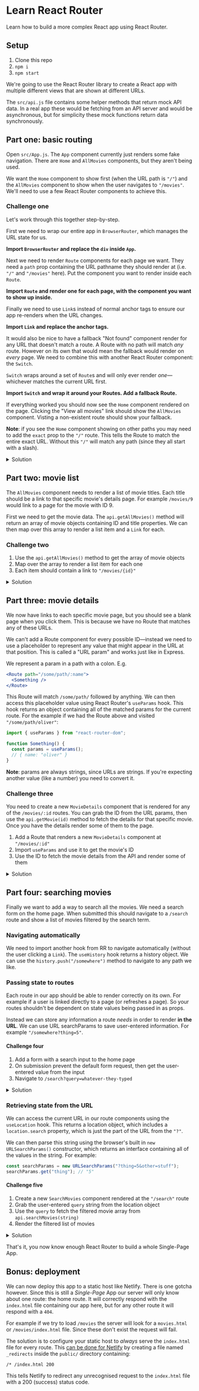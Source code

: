 # Learn React Router

Learn how to build a more complex React app using React Router.

## Setup

1. Clone this repo
1. `npm i`
1. `npm start`

We're going to use the React Router library to create a React app with multiple different views that are shown at different URLs.

The `src/api.js` file contains some helper methods that return mock API data. In a real app these would be fetching from an API server and would be asynchronous, but for simplicity these mock functions return data synchronously.

## Part one: basic routing

Open `src/App.js`. The `App` component currently just renders some fake navigation. There are `Home` and `AllMovies` components, but they aren't being used.

We want the `Home` component to show first (when the URL path is `"/"`) and the `AllMovies` component to show when the user navigates to `"/movies"`. We'll need to use a few React Router components to achieve this.

### Challenge one

Let's work through this together step-by-step.

First we need to wrap our entire app in `BrowserRouter`, which manages the URL state for us.

**Import `BrowserRouter` and replace the `div` inside `App`.**

Next we need to render `Route` components for each page we want. They need a `path` prop containing the URL pathname they should render at (i.e. `"/"` and `"/movies"` here). Put the component you want to render inside each `Route`.

**Import `Route` and render one for each page, with the component you want to show up inside.**

Finally we need to use `Link`s instead of normal anchor tags to ensure our app re-renders when the URL changes.

**Import `Link` and replace the anchor tags.**

It would also be nice to have a fallback "Not found" component render for any URL that doesn't match a route. A Route with no path will match _any_ route. However on its own that would mean the fallback would render on _every_ page. We need to combine this with another React Router component: the `Switch`.

`Switch` wraps around a set of `Route`s and will only ever render _one_—whichever matches the current URL first.

**Import `Switch` and wrap it around your Routes. Add a fallback Route.**

If everything worked you should now see the `Home` component rendered on the page. Clicking the "View all movies" link should show the `AllMovies` component. Visting a non-existent route should show your fallback.

**Note**: if you see the `Home` component showing on other paths you may need to add the `exact` prop to the `"/"` route. This tells the Route to match the entire exact URL. Without this `"/"` will match any path (since they all start with a slash).

<details>
<summary>Solution</summary>

```jsx
import { BrowserRouter, Route, Link } from "react-router-dom";

function App() {
  return (
    <BrowserRouter>
      <nav>
        <Link to="/">Home</Link>
        <Link to="/movies">View all movies</Link>
      </nav>
      <main>
        <Switch>
          <Route path="/" exact>
            <Home />
          </Route>
          <Route path="/movies">
            <AllMovies />
          </Route>
          <Route>
            <h1>Not found</h1>
          </Route>
        </Switch>
      </main>
    </BrowserRouter>
  );
}
```

</details>

## Part two: movie list

The `AllMovies` component needs to render a list of movie titles. Each title should be a link to that specific movie's details page. For example `/movies/9` would link to a page for the movie with ID 9.

First we need to get the movie data. The `api.getAllMovies()` method will return an array of movie objects containing ID and title properties. We can then map over this array to render a list item and a `Link` for each.

### Challenge two

1. Use the `api.getAllMovies()` method to get the array of movie objects
1. Map over the array to render a list item for each one
1. Each item should contain a link to `"/movies/{id}"`

<details>
<summary>Solution</summary>

```jsx
function AllMovies() {
  const movies = api.getAllMovies();
  return (
    <>
      <h1>All movies</h1>
      <ul>
        {movies.map((movie) => (
          <li key={movie.id}>
            <a href={"/movies/" + movie.id}>{movie.title}</a>
          </li>
        ))}
      </ul>
    </>
  );
}
```

</details>

## Part three: movie details

We now have links to each specific movie page, but you should see a blank page when you click them. This is because we have no Route that matches any of these URLs.

We can't add a Route component for every possible ID—instead we need to use a placeholder to represent any value that might appear in the URL at that position. This is called a "URL param" and works just like in Express.

We represent a param in a path with a colon. E.g.

```jsx
<Route path="/some/path/:name">
  <Something />
</Route>
```

This Route will match `/some/path/` followed by anything. We can then access this placeholder value using React Router's `useParams` hook. This hook returns an object containing all of the matched params for the current route. For the example if we had the Route above and visited `"/some/path/oliver"`:

```jsx
import { useParams } from "react-router-dom";

function Something() {
  const params = useParams();
  // { name: "oliver" }
}
```

**Note**: params are always strings, since URLs are strings. If you're expecting another value (like a number) you need to convert it.

### Challenge three

You need to create a new `MovieDetails` component that is rendered for any of the `/movies/:id` routes. You can grab the ID from the URL params, then use the `api.getMovie(id)` method to fetch the details for that specific movie. Once you have the details render some of them to the page.

1. Add a Route that renders a new `MovieDetails` component at `"/movies/:id"`
1. Import `useParams` and use it to get the movie's ID
1. Use the ID to fetch the movie details from the API and render some of them

<details>
<summary>Solution</summary>

```jsx
function App() {
  return (
    //
    <Route path="/movies/:id">
      <MovieDetails />
    </Route>
    //
  );
}

function MovieDetails() {
  const params = useParams();
  const id = parseInt(params.id, 10); // turn string into number
  const movie = api.getMovie(id);
  return (
    <>
      <h1>{movie.title}</h1>
      <ul>
        <li>{movie.release_year}</li>
        <li>Rated {movie.rating_name}</li>
        <li>{movie.running_time} mins</li>
      </ul>
    </>
  );
}
```

</details>

## Part four: searching movies

Finally we want to add a way to search all the movies. We need a search form on the home page. When submitted this should navigate to a `/search` route and show a list of movies filtered by the search term.

### Navigating automatically

We need to import another hook from RR to navigate automatically (without the user clicking a `Link`). The `useHistory` hook returns a history object. We can use the `history.push("/somewhere")` method to navigate to any path we like.

### Passing state to routes

Each route in our app should be able to render correctly on its own. For example if a user is linked directly to a page (or refreshes a page). So your routes shouldn't be dependent on state values being passed in as props.

Instead we can store any information a route _needs_ in order to render **in the URL**. We can use URL searchParams to save user-entered information. For example `"/somewhere?thing=5"`.

#### Challenge four

1. Add a form with a search input to the home page
1. On submission prevent the default form request, then get the user-entered value from the input
1. Navigate to `/search?query=whatever-they-typed`

<details>
<summary>Solution</summary>

```jsx
function Home() {
  const history = useHistory();
  return (
    <div>
      <h1>Movie App</h1>
      <p>You can learn about movies and stuff</p>
      <form
        onSubmit={(event) => {
          event.preventDefault();
          const query = event.target.elements.search.value;
          // navigate to /search route with user-entered value in searchParam
          history.push("/search?" + query);
        }}
      >
        <input
          type="search"
          name="search"
          aria-label="Search movies"
          placeholder="Search movies"
        />
      </form>
    </div>
  );
}
```

</details>

### Retrieving state from the URL

We can access the current URL in our route components using the `useLocation` hook. This returns a location object, which includes a `location.search` property, which is just the part of the URL from the `"?"`.

We can then parse this string using the browser's built in `new URLSearchParams()` constructor, which returns an interface containing all of the values in the string. For example:

```js
const searchParams = new URLSearchParams("?thing=5&other=stuff");
searchParams.get("thing"); // "5"
```

#### Challenge five

1. Create a new `SearchMovies` component rendered at the `"/search"` route
1. Grab the user-entered `query` string from the location object
1. Use the `query` to fetch the filtered movie array from `api.searchMovies(string)`
1. Render the filtered list of movies

<details>
<summary>Solution</summary>

```jsx
function Search() {
  const location = useLocation();
  const searchParams = new URLSearchParams(location.search);
  const query = searchParams.get("query");
  const movies = api.searchMovies(query);
  return (
    <>
      <h1>Search results</h1>
      <ul>
        {movies.map((movie) => (
          <li key={movie.id}>
            <a href={"/movies/" + movie.id}>{movie.title}</a>
          </li>
        ))}
      </ul>
    </>
  );
}
```

</details>

That's it, you now know enough React Router to build a whole Single-Page App.

## Bonus: deployment

We can now deploy this app to a static host like Netlify. There is one gotcha however. Since this is still a _Single-Page_ App our server will only know about one route: the home route. It will correctly respond with the `index.html` file containing our app here, but for any other route it will respond with a `404`.

For example if we try to load `/movies` the server will look for a `movies.html` or `/movies/index.html` file. Since these don't exist the request will fail.

The solution is to configure your static host to _always_ serve the `index.html` file for every route. This [can be done for Netlify](https://docs.netlify.com/routing/redirects/rewrites-proxies/#history-pushstate-and-single-page-apps) by creating a file named `_redirects` inside the `public/` directory containing:

```
/* /index.html 200
```

This tells Netlify to redirect any unrecognised request to the `index.html` file with a 200 (success) status code.